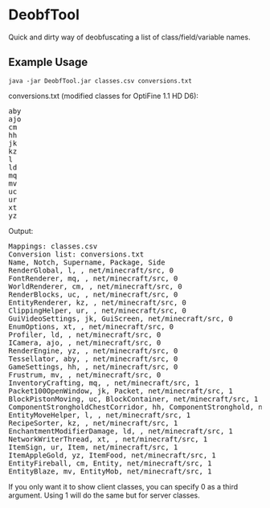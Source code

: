 # DeobfTool
Quick and dirty way of deobfuscating a list of class/field/variable names.

## Example Usage

<code>java -jar DeobfTool.jar classes.csv conversions.txt</code>

conversions.txt (modified classes for OptiFine 1.1 HD D6):
<pre>
aby
ajo
cm
hh
jk
kz
l
ld
mq
mv
uc
ur
xt
yz
</pre>

Output:
<pre>
Mappings: classes.csv
Conversion list: conversions.txt
Name, Notch, Supername, Package, Side
RenderGlobal, l, , net/minecraft/src, 0
FontRenderer, mq, , net/minecraft/src, 0
WorldRenderer, cm, , net/minecraft/src, 0
RenderBlocks, uc, , net/minecraft/src, 0
EntityRenderer, kz, , net/minecraft/src, 0
ClippingHelper, ur, , net/minecraft/src, 0
GuiVideoSettings, jk, GuiScreen, net/minecraft/src, 0
EnumOptions, xt, , net/minecraft/src, 0
Profiler, ld, , net/minecraft/src, 0
ICamera, ajo, , net/minecraft/src, 0
RenderEngine, yz, , net/minecraft/src, 0
Tessellator, aby, , net/minecraft/src, 0
GameSettings, hh, , net/minecraft/src, 0
Frustrum, mv, , net/minecraft/src, 0
InventoryCrafting, mq, , net/minecraft/src, 1
Packet100OpenWindow, jk, Packet, net/minecraft/src, 1
BlockPistonMoving, uc, BlockContainer, net/minecraft/src, 1
ComponentStrongholdChestCorridor, hh, ComponentStronghold, net/minecraft/src, 1
EntityMoveHelper, l, , net/minecraft/src, 1
RecipeSorter, kz, , net/minecraft/src, 1
EnchantmentModifierDamage, ld, , net/minecraft/src, 1
NetworkWriterThread, xt, , net/minecraft/src, 1
ItemSign, ur, Item, net/minecraft/src, 1
ItemAppleGold, yz, ItemFood, net/minecraft/src, 1
EntityFireball, cm, Entity, net/minecraft/src, 1
EntityBlaze, mv, EntityMob, net/minecraft/src, 1
</pre>

If you only want it to show client classes, you can specify 0 as a third argument. Using 1 will do the same but for server classes.
